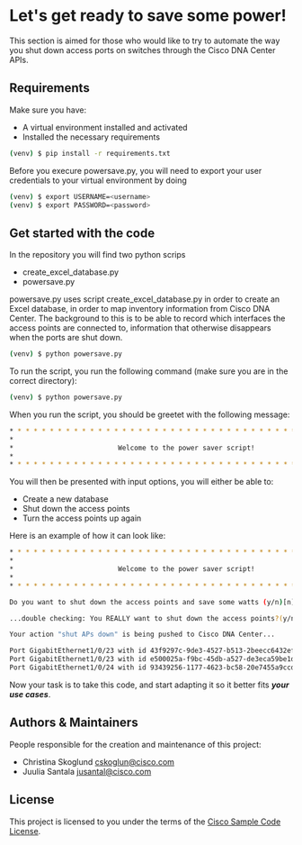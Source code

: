 # Let's get ready to save some power!
This section is aimed for those who would like to try to automate the way you shut down access ports on switches through the Cisco DNA Center APIs. 

## Requirements
Make sure you have:
* A virtual environment installed and activated
* Installed the necessary requirements
```bash
(venv) $ pip install -r requirements.txt
```
Before you execure powersave.py, you will need to export your user credentials to your virtual environment by doing
```bash
(venv) $ export USERNAME=<username>
(venv) $ export PASSWORD=<password>
```

## Get started with the code
In the repository you will find two python scrips
- create_excel_database.py
- powersave.py

powersave.py uses script create_excel_database.py in order to create an Excel database, in order to map inventory information from Cisco DNA Center. The background to this is to be able to record which interfaces the access points are connected to, information that otherwise disappears when the ports are shut down. 
```bash
(venv) $ python powersave.py
```

To run the script, you run the following command (make sure you are in the correct directory):
```bash
(venv) $ python powersave.py
```

When you run the script, you should be greetet with the following message: 

```bash
* * * * * * * * * * * * * * * * * * * * * * * * * * * * * * * * * * * * * * * * *
*                                                                               *
*                          Welcome to the power saver script!                   *
*                                                                               *
* * * * * * * * * * * * * * * * * * * * * * * * * * * * * * * * * * * * * * * * *
```
You will then be presented with input options, you will either be able to: 
* Create a new database
* Shut down the access points
* Turn the access points up again

Here is an example of how it can look like: 
```bash
* * * * * * * * * * * * * * * * * * * * * * * * * * * * * * * * * * * * * * * * *
*                                                                               *
*                          Welcome to the power saver script!                   *
*                                                                               *
* * * * * * * * * * * * * * * * * * * * * * * * * * * * * * * * * * * * * * * * *

Do you want to shut down the access points and save some watts (y/n)[n]?:y

...double checking: You REALLY want to shut down the access points?(y/n)[n]y

Your action "shut APs down" is being pushed to Cisco DNA Center... 

Port GigabitEthernet1/0/23 with id 43f9297c-9de3-4527-b513-2beecc6432ef is updated to DOWN
Port GigabitEthernet1/0/23 with id e500025a-f9bc-45db-a527-de3eca59be1d is updated to DOWN
Port GigabitEthernet1/0/24 with id 93439256-1177-4623-bc58-20e7455a9ccd is updated to DOWN
```

Now your task is to take this code, and start adapting it so it better fits ***your use cases***.

## Authors & Maintainers
People responsible for the creation and maintenance of this project:
* Christina Skoglund cskoglun@cisco.com
* Juulia Santala jusantal@cisco.com

## License
This project is licensed to you under the terms of the [Cisco Sample Code License](LICENSE).
